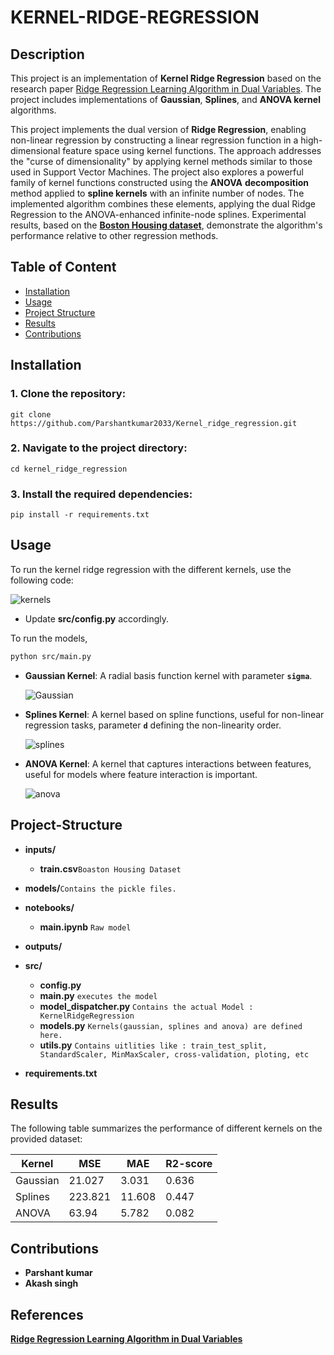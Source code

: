 # **KERNEL-RIDGE-REGRESSION**

## **Description**
This project is an implementation of **Kernel Ridge Regression** based on the research paper [Ridge Regression Learning Algorithm
in Dual Variables](https://www.researchgate.net/publication/221345362_Ridge_Regression_Learning_Algorithm_in_Dual_Variables). The project includes implementations of **Gaussian**, **Splines**, and **ANOVA kernel** algorithms.


This project implements the dual version of **Ridge Regression**, enabling non-linear regression by constructing a linear regression function in a high-dimensional feature space using kernel functions. The approach addresses the "curse of dimensionality" by applying kernel methods similar to those used in Support Vector Machines. The project also explores a powerful family of kernel functions constructed using the **ANOVA** **decomposition** method applied to **spline kernels** with an infinite number of nodes. The implemented algorithm combines these elements, applying the dual Ridge Regression to the ANOVA-enhanced infinite-node splines. Experimental results, based on the [**Boston Housing dataset**](https://www.kaggle.com/c/boston-housing), demonstrate the algorithm's performance relative to other regression methods.



## **Table of Content**

- [Installation](#Installation)
- [Usage](#Usage)
- [Project Structure](#Project-Structure)
- [Results](#Results)
- [Contributions](#Contributions)

## **Installation**
### 1. Clone the repository:
    git clone https://github.com/Parshantkumar2033/Kernel_ridge_regression.git

### 2. Navigate to the project directory:
    cd kernel_ridge_regression

### 3. Install the required dependencies:
    pip install -r requirements.txt


## **Usage**
To run the kernel ridge regression with the different kernels, use the following code:

![kernels](Kernel_ridge_regression/demo_pics/kernels.png)

- Update **src/config.py** accordingly.

To run the models,
```bash
python src/main.py
```

- **Gaussian Kernel**: A radial basis function kernel with parameter **`sigma`**.
        
    ![Gaussian](Kernel_ridge_regression/demo_pics/gaussian.png)
- **Splines Kernel**: A kernel based on spline functions, useful for non-linear regression tasks, parameter **`d`** defining the non-linearity order.

    ![splines](Kernel_ridge_regression/demo_pics/splines.png)
- **ANOVA Kernel**: A kernel that captures interactions between features, useful for models where feature interaction is important.

    ![anova](Kernel_ridge_regression/demo_pics/anova.png)


## **Project-Structure**

- **inputs/**
    
    - **train.csv**`Boaston Housing Dataset`

- **models/**`Contains the pickle files.`

- **notebooks/**

    - **main.ipynb** `Raw model`

- **outputs/**
- **src/**

    - **config.py**
    - **main.py** `executes the model`
    - **model_dispatcher.py** `Contains the actual Model : KernelRidgeRegression`
    - **models.py** `Kernels(gaussian, splines and anova) are defined here.`
    - **utils.py** `Contains uitlities like : train_test_split, StandardScaler, MinMaxScaler, cross-validation, ploting, etc`

- **requirements.txt**




## **Results**

The following table summarizes the performance of different kernels on the provided dataset:

| Kernel   | MSE     |    MAE  | R2-score|       
|----------|---------|---------|---------|
| Gaussian | 21.027  | 3.031   |  0.636  |
| Splines  | 223.821 | 11.608  |  0.447  |
| ANOVA    | 63.94   | 5.782   | 0.082   |

## **Contributions**

- **Parshant kumar**
- **Akash singh**



## **References**
[**Ridge Regression Learning Algorithm
in Dual Variables**](https://www.researchgate.net/publication/221345362_Ridge_Regression_Learning_Algorithm_in_Dual_Variables)
